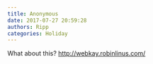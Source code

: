 ```yaml
---
title: Anonymous
date: 2017-07-27 20:59:28
authors: Ripp
categories: Holiday
---
```


 What about this? http://webkay.robinlinus.com/